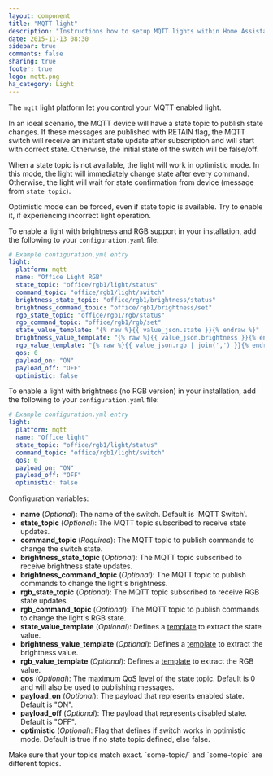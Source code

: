 ```yaml
---
layout: component
title: "MQTT light"
description: "Instructions how to setup MQTT lights within Home Assistant."
date: 2015-11-13 08:30
sidebar: true
comments: false
sharing: true
footer: true
logo: mqtt.png
ha_category: Light
---
```



The `mqtt` light platform let you control your MQTT enabled light.

In an ideal scenario, the MQTT device will have a state topic to publish state changes. If these messages are published with RETAIN flag, the MQTT switch will receive an instant state update after subscription and will start with correct state. Otherwise, the initial state of the switch will be false/off.

When a state topic is not available, the light will work in optimistic mode. In this mode, the light will immediately change state after every command. Otherwise, the light will wait for state confirmation from device (message from `state_topic`).

Optimistic mode can be forced, even if state topic is available. Try to enable it, if experiencing incorrect light operation.

To enable a light with brightness and RGB support in your installation, add the following to your `configuration.yaml` file:

```yaml
# Example configuration.yml entry
light:
  platform: mqtt
  name: "Office Light RGB"
  state_topic: "office/rgb1/light/status"
  command_topic: "office/rgb1/light/switch"
  brightness_state_topic: "office/rgb1/brightness/status"
  brightness_command_topic: "office/rgb1/brightness/set"
  rgb_state_topic: "office/rgb1/rgb/status"
  rgb_command_topic: "office/rgb1/rgb/set"
  state_value_template: "{% raw %}{{ value_json.state }}{% endraw %}"
  brightness_value_template: "{% raw %}{{ value_json.brightness }}{% endraw %}"
  rgb_value_template: "{% raw %}{{ value_json.rgb | join(',') }}{% endraw %}"
  qos: 0
  payload_on: "ON"
  payload_off: "OFF"
  optimistic: false
```

To enable a light with brightness (no RGB version) in your installation, add the following to your `configuration.yaml` file:

```yaml
# Example configuration.yml entry
light:
  platform: mqtt
  name: "Office light"
  state_topic: "office/rgb1/light/status"
  command_topic: "office/rgb1/light/switch"
  qos: 0
  payload_on: "ON"
  payload_off: "OFF"
  optimistic: false
```

Configuration variables:

- **name** (*Optional*): The name of the switch. Default is 'MQTT Switch'.
- **state_topic** (*Optional*): The MQTT topic subscribed to receive state updates.
- **command_topic** (*Required*): The MQTT topic to publish commands to change the switch state.
- **brightness_state_topic** (*Optional*): The MQTT topic subscribed to receive brightness state updates.
- **brightness_command_topic** (*Optional*): The MQTT topic to publish commands to change the light's brightness.
- **rgb_state_topic** (*Optional*): The MQTT topic subscribed to receive RGB state updates.
- **rgb_command_topic** (*Optional*): The MQTT topic to publish commands to change the light's RGB state.
- **state_value_template** (*Optional*): Defines a [template](/getting-started/templating/) to extract the state value.
- **brightness_value_template** (*Optional*): Defines a [template](/getting-started/templating/) to extract the brightness value.
- **rgb_value_template** (*Optional*): Defines a [template](/getting-started/templating/) to extract the RGB value.
- **qos** (*Optional*): The maximum QoS level of the state topic. Default is 0 and will also be used to publishing messages.
- **payload_on** (*Optional*): The payload that represents enabled state. Default is "ON".
- **payload_off** (*Optional*): The payload that represents disabled state. Default is "OFF".
- **optimistic** (*Optional*): Flag that defines if switch works in optimistic mode. Default is true if no state topic defined, else false.

<p class='note warning'>
  Make sure that your topics match exact. `some-topic/` and `some-topic` are different topics.
</p>

